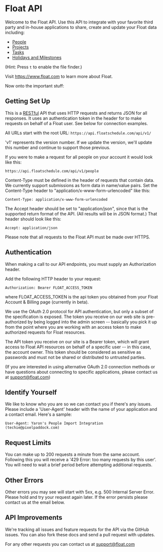 Float API
=========

Welcome to the Float API. Use this API to integrate with your favorite third party and in-house applications to share, create and update your Float data including: 

* [People](https://github.com/floatschedule/api/blob/master/Sections/people.md)
* [Projects](https://github.com/floatschedule/api/blob/master/Sections/projects.md)
* [Tasks](https://github.com/floatschedule/api/blob/master/Sections/tasks.md)
* [Holidays and Milestones](https://github.com/floatschedule/api/blob/master/Sections/holidays.md)

(Hint: Press `t` to enable the file finder.)

Visit https://www.float.com to learn more about Float.

Now onto the important stuff:

Getting Set Up
--------------

This is a [RESTful](http://en.wikipedia.org/wiki/Representational_state_transfer) API that uses HTTP requests and returns JSON for all responses. It uses an authentication token in the header for to make requests on behalf of a Float user. See below for connection examples.

All URLs start with the root URL: `https://api.floatschedule.com/api/v1/`

'v1' represents the version number. If we update the version, we'll update this number and continue to support those previous. 

If you were to make a request for all people on your account it would look like this:

`https://api.floatschedule.com/api/v1/people`

Content-Type must be defined in the header of requests that contain data. We currently support submissions as form data in name/value pairs. Set the Content-Type header to "application/x-www-form-urlencoded" like this:

`Content-Type: application/x-www-form-urlencoded`

The Accept header should be set to "application/json", since that is the supported return format of the API. (All results will be in JSON format.) That header should look like this:

`Accept: application/json`

Please note that all requests to the Float API must be made over HTTPS. 

Authentication
--------------

When making a call to our API endpoints, you must supply an Authorization header.

Add the following HTTP header to your request: 

`Authorization: Bearer FLOAT_ACCESS_TOKEN` 

where FLOAT_ACCESS_TOKEN is the api token you obtained from your Float Account & Billing page (currently in beta).

We use the OAuth 2.0 protocol for API authentication, but only a subset of the specification is exposed. The token you receive on our web site is pre-authorized by being logged into the admin screen -- basically you pick it up from the point where you are working with an access token to make authorized requests for Float resources. 

The API token you receive on our site is a Bearer token, which will grant access to Float API resources on behalf of a specific user -- in this case, the account owner. This token should be considered as sensitive as passwords and must not be shared or distributed to untrusted parties.

(If you are interested in using alternative OAuth 2.0 connection methods or have questions about connecting to specific applications, please contact us at support@float.com)


Identify Yourself
-----------------

We like to know who you are so we can contact you if there's any issues. Please include a 'User-Agent' header with the name of your application and a contact email. Here's a sample:

`User-Agent: Yaron's People Import Integration (techie@pixelpaddock.com)`
    

Request Limits
--------------

You can make up to 200 requests a minute from the same account. Following this you will receive a '429 Error: too many requests by this user'. You will need to wait a brief period before attempting additional requests.


Other Errors
------------

Other errors you may see will start with 5xx, e.g. 500 Internal Server Error. Please hold and try your request again later. If the error persists please contact us at the email below.


API Improvements
----------------

We're tracking all issues and feature requests for the API via the GitHub issues. You can also fork these docs and send a pull request with updates.

For any other requests you can contact us at support@float.com

